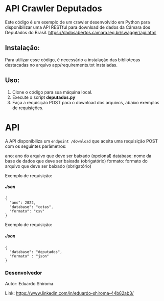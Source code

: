 # API Crawler Deputados
Este código é um exemplo de um crawler desenvolvido em Python para disponibilizar uma API RESTful para download de dados da Câmara dos Deputados do Brasil.
https://dadosabertos.camara.leg.br/swagger/api.html

## Instalação:
Para utilizar esse código, é necessário a instalação das bibliotecas destacadas no arquivo app/requirements.txt instaladas.

## Uso:
1) Clone o código para sua máquina local.
2) Execute o script **deputados.py**
3) Faça a requisição POST para o download dos arquivos, abaixo exemplos de requisições.

# API

A API disponibiliza um `endpoint /download` que aceita uma requisição POST com os seguintes parâmetros:

ano: ano do arquivo que deve ser baixado (opcional)
database: nome da base de dados que deve ser baixada (obrigatório)
formato: formato do arquivo que deve ser baixado (obrigatório)

Exemplo de requisição:

##### Json
```
{
  "ano": 2022,
  "database": "cotas",
  "formato": "csv"
}
```

Exemplo de requisição:

##### Json
```
{
  "database": "deputados",
  "formato" : "json"
}
```

### Desenvolvedor
Autor: Eduardo Shiroma

Link: https://www.linkedin.com/in/eduardo-shiroma-44b82ab3/

